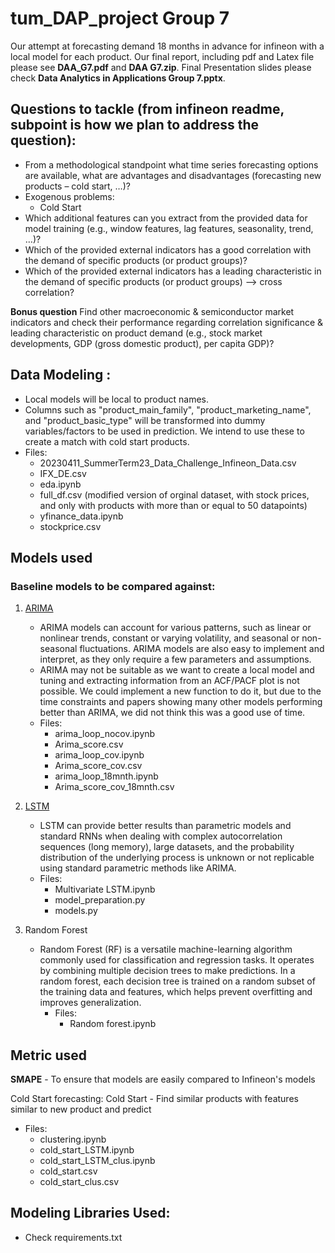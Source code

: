 # tum_DAP_project Group 7
Our attempt at forecasting demand 18 months in advance for infineon with a local model for each product.
Our final report, including pdf and Latex file please see **DAA_G7.pdf** and **DAA G7.zip**.
Final Presentation slides please check **Data Analytics in Applications Group 7.pptx**.

## Questions to tackle (from infineon readme, subpoint is how we plan to address the question):
- From a methodological standpoint what time series forecasting options are available, what are advantages and disadvantages (forecasting new products – cold start, …)?
 - Exogenous problems:
    - Cold Start 
- Which additional features can you extract from the provided data for model training (e.g., window features, lag features, seasonality, trend, …)?
- Which of the provided external indicators has a good correlation with the demand of specific products (or product groups)?
- Which of the provided external indicators has a leading characteristic in the demand of specific products (or product groups) --> cross correlation?

**Bonus question**
Find other macroeconomic & semiconductor market indicators and check their performance regarding correlation significance & leading characteristic on product demand (e.g., stock market developments, GDP (gross domestic product), per capita GDP)?

## Data Modeling :
- Local models will be local to product names.
- Columns such as "product_main_family", "product_marketing_name", and "product_basic_type" will be transformed into dummy variables/factors to be used in prediction. We intend to use these to create a match with cold start products.
- Files:
  - 20230411_SummerTerm23_Data_Challenge_Infineon_Data.csv 
  - IFX_DE.csv
  - eda.ipynb
  - full_df.csv (modified version of orginal dataset, with stock prices, and only with products with more than or equal to 50 datapoints)
  - yfinance_data.ipynb
  - stockprice.csv

## Models used
### Baseline models to be compared against:
1. [ARIMA](https://www.linkedin.com/advice/3/what-advantages-disadvantages-arima-models-forecasting#:~:text=Advantages%20of%20ARIMA%20models&text=ARIMA%20models%20can%20account%20for,a%20few%20parameters%20and%20assumptions.)
    - ARIMA models can account for various patterns, such as linear or nonlinear trends, constant or varying volatility, and seasonal or non-seasonal fluctuations. ARIMA models are also easy to implement and interpret, as they only require a few parameters and assumptions. 
    - ARIMA may not be suitable as we want to create a local model and tuning and extracting information from an ACF/PACF plot is not possible. We could implement a new function to do it, but due to the time constraints and papers showing many other models performing better than ARIMA, we did not think this was a good use of time.
    - Files:
      - arima_loop_nocov.ipynb
      - Arima_score.csv
      - arima_loop_cov.ipynb
      - Arima_score_cov.csv
      - arima_loop_18mnth.ipynb
      - Arima_score_cov_18mnth.csv
2. [LSTM](https://www.quora.com/Why-is-LSTM-good-for-time-series-prediction)
    - LSTM can provide better results than parametric models and standard RNNs when dealing with complex autocorrelation sequences (long memory), large datasets, and the probability distribution of the underlying process is unknown or not replicable using standard parametric methods like ARIMA. 
    - Files:
      - Multivariate LSTM.ipynb
      - model_preparation.py
      - models.py
      
3. Random Forest
   - Random Forest (RF) is a versatile machine-learning algorithm commonly used for classification and regression tasks. It operates by combining multiple decision trees to make predictions. In a random forest, each decision tree is trained on a random subset of the training data and features, which helps prevent overfitting and improves generalization.
     - Files:
       - Random forest.ipynb

## Metric used
**SMAPE** - To ensure that models are easily compared to Infineon's models

Cold Start forecasting:
Cold Start - Find similar products with features similar to new product and predict
   - Files:
     - clustering.ipynb
     - cold_start_LSTM.ipynb
     - cold_start_LSTM_clus.ipynb
     - cold_start.csv
     - cold_start_clus.csv

## Modeling Libraries Used:
- Check requirements.txt
